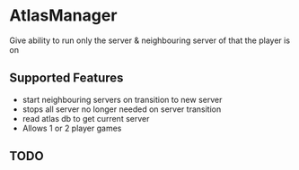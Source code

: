 # AtlasManager

Give ability to run only the server & neighbouring server of that the player is on

Supported Features
---
* start neighbouring servers on transition to new server
* stops all server no longer needed on server transition
* read atlas db to get current server
* Allows 1 or 2 player games

TODO
---

